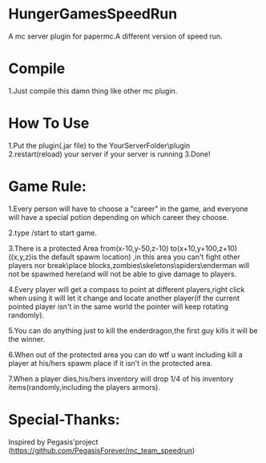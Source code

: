 # HungerGamesSpeedRun
A  mc server plugin for papermc.A different version of speed run.

# Compile
1.Just compile this damn thing like other mc plugin.

# How To Use
1.Put the plugin(.jar file) to the YourServerFolder\plugin\
2.restart(reload) your server if your server is running
3.Done!

# Game Rule:
1.Every person will have to choose a "career" in the game, and everyone will have a special potion depending on which career they choose.

2.type /start to start game.

3.There is a protected Area from(x-10,y-50,z-10) to(x+10,y+100,z+10) ((x,y,z)is the default spawm location) ,in this area you can't fight other players nor break\place blocks,zombies\skeletons\spiders\enderman will not be spawmed here(and will not be able to give damage to players.

4.Every player will get a compass to point at different players,right click when using it will let it change and locate another player(if the current pointed player isn't in the same world the pointer will keep rotating randomly).

5.You can do anything just to kill the enderdragon,the first guy kills it will be the winner.

6.When out of the protected area you can do wtf u want including kill a player at his/hers spawm place if it isn't in the protected area.

7.When a player dies,his/hers inventory will drop 1/4 of his inventory items(randomly,including the players armors).

# Special-Thanks:
Inspired by Pegasis'project (https://github.com/PegasisForever/mc_team_speedrun)
